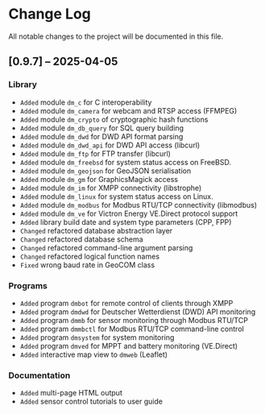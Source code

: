 # Change Log

All notable changes to the project will be documented in this file.

## [0.9.7] – 2025-04-05

### Library

* `Added` module `dm_c` for C interoperability
* `Added` module `dm_camera` for webcam and RTSP access (FFMPEG)
* `Added` module `dm_crypto` of cryptographic hash functions
* `Added` module `dm_db_query` for SQL query building
* `Added` module `dm_dwd` for DWD API format parsing
* `Added` module `dm_dwd_api` for DWD API access (libcurl)
* `Added` module `dm_ftp` for FTP transfer (libcurl)
* `Added` module `dm_freebsd` for system status access on FreeBSD.
* `Added` module `dm_geojson` for GeoJSON serialisation
* `Added` module `dm_gm` for GraphicsMagick access
* `Added` module `dm_im` for XMPP connectivity (libstrophe)
* `Added` module `dm_linux` for system status access on Linux.
* `Added` module `dm_modbus` for Modbus RTU/TCP connectivity (libmodbus)
* `Added` module `dm_ve` for Victron Energy VE.Direct protocol support
* `Added` library build date and system type parameters (CPP, FPP)
* `Changed` refactored database abstraction layer
* `Changed` refactored database schema
* `Changed` refactored command-line argument parsing
* `Changed` refactored logical function names
* `Fixed` wrong baud rate in GeoCOM class

### Programs

* `Added` program `dmbot` for remote control of clients through XMPP
* `Added` program `dmdwd` for Deutscher Wetterdienst (DWD) API monitoring
* `Added` program `dmmb` for sensor monitoring through Modbus RTU/TCP
* `Added` program `dmmbctl` for Modbus RTU/TCP command-line control
* `Added` program `dmsystem` for system monitoring
* `Added` program `dmved` for MPPT and battery monitoring (VE.Direct)
* `Added` interactive map view to `dmweb` (Leaflet)

### Documentation

* `Added` multi-page HTML output
* `Added` sensor control tutorials to user guide

